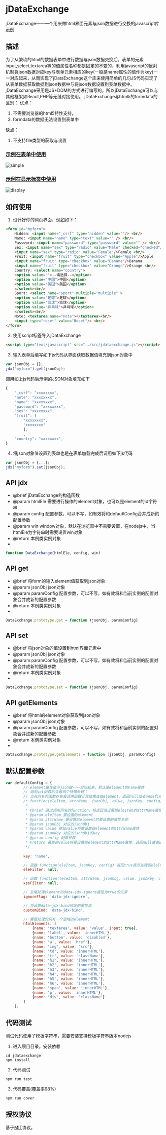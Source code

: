 # jDataExchange

jDataExchange——一个用来做html界面元素与json数据进行交换的javascript库
[示例](./examples/README.md)

## 描述
为了从繁琐的html的数据表单中进行数据与json数据交换后，表单的元素input,select,textarea等的值属性名称都是固定的不变的，利用javascript的反射机制将json数据对应key与表单元素相应的key(一般是name属性的值作为key)一一对应起来，从而实现了jDataExchange这个库来使用简单的几句JS代码实现了从表单数据获取数据到json数据中与将json数据设置到表单数据中。
jDataExchange采用是JS+DOM的方式进行编写的，所以jDataExchange可以与其他框架如React,PHP等无缝对接使用。
jDataExchange与html5的formdata的区别：
优点：
1. 不需要浏览器的html5特性支持，
2. formdata的数据无法设置到表单中 

缺点：
1. 不支持file类型的获取与设置

### [示例在表单中使用](./examples/simple.html)
![simple](./image/simple.gif)

### [示例在显示标签中使用](./examples/display.html)
![display](./image/display.gif)


## 如何使用
1. 设计好你的网页界面，[例如](./examples/simple.html)如下：
```html
<form id="myform">
    Hidden: <input name="_csrf" type="hidden" value=""/> <br/>
    Name: <input name="name" type="text" value="" /> <br/>
    Password: <input name="password" type="password" value="" /> <br/>
    Sex: <input name="sex" type="radio" value="Male" checked="checked"/>Male
    <input name="sex" type="radio" value="Female"/>Female <br/>
    Fruit: <input name="fruit" type="checkbox" value="Apple"/>Apple
    <input name="fruit" type="checkbox" value="Banana"/>Banana
    <input name="fruit" type="checkbox" value="Orange"/>Orange <br/>
    Country: <select name="country">
    <option value="">--请选择--</option>
    <option value="中国">中国</option>
    <option value="美国">美国</option>
    </select><br/>
    Sport: <select name="sport" multiple="multiple" >
    <option value="足球">足球</option>
    <option value="篮球">篮球</option>
    <option value="乒乓球">乒乓球</option>
    </select><br/>
    Note: <textarea name="note"></textarea><br/>
    <input type="reset" value="Reset"/> <br/>
</form>
```

2. 使用script标签导入jDataExchange
```html
<script type="text/javascript" src="../src/jdataexchange.js"></script>
```

3. 输入表单后编写如下js代码从界面获取数据值填充到json对象中
```javascript
var jsonObj = {};
jdx("myform").get(jsonObj);
```
调用如上js代码后示例的JSON对象填充如下
```javascript
{
    "_csrf": "xxxxxxxx",
    "note": "xxxxxxxx",
    "name": "xxxxxxxx",
    "password": "xxxxxxxx",
    "sex": "xxxxxxxx",
    "fruit": [
        "xxxxxxxx",
        "xxxxxxxx"
        ],
        ,
    "country": "xxxxxxxx",
}
```

4. 将json对象值设置到表单也是在表单加载完成后调用如下js代码
```javascript
var jsonObj = {...};
jdx("myform").set(jsonObj);
```


## API jdx
* @brief jDataExchange的构造函数
* @param htmlEle 需要进行操作的element对象，也可以是element的id字符串
* @param config 配置参数，可以不写，如有效将和defautlConfig合并成新的配置参数
* @param win window对象，默认在浏览器中不需要设置，在nodejs中，当htmlEle为字符串时需要设置win对象
* @return 本例类实例对象
*
```javascript
function DataExchange(htmlEle, config, win)
```


## API get
* @brief 将form的输入element值获取到json对象
* @param jsonObj json对象
* @param paramConfig 配置参数，可以不写，如有效将和当前实例的配置对象合并成新的配置参数
* @return 本例类实例对象
*
```javascript
DataExchange.prototype.get = function (jsonObj, paramConfig)
```

## API set
* @brief 将json对象的值设置到html界面元素中
* @param jsonObj json对象
* @param paramConfig 配置参数，可以不写，如有效将和当前实例的配置对象合并成新的配置参数
* @return 本例类实例对象
*
```javascript
DataExchange.prototype.set = function (jsonObj, paramConfig)
```

## API getElements
* @brief 将html的element对象获取到json对象
* @param jsonObj json对象
* @param paramConfig 配置参数，可以不写，如有效将和当前实例的配置对象合并成新的配置参数
* @return 本例类实例对象
*
```javascript
DataExchange.prototype.getElements = function (jsonObj, paramConfig)
```

## 默认配置参数
```javascript
var defaultConfig = {
        // element属性值与json键一一对应起来，默认是element的name属性
        // 调用set函数的会做两个特殊处理：
        // 当有同名的函数存在会调用函数计算结果值给element，返回null或者undefined忽略设置
        /* function(eleItem, attrName, jsonObj, value, jsonKey, config)
         *
         * @brief 通过调用同名的function，将返回值设置给eleItem的attrName属性
         * @param eleItem 要设置的element
         * @param attrName 要设置的element的要设置的属性名称
         * @param jsonObj 对应的jsonObj
         * @param value 原始value将要设置给element的attrName属性
         * @param jsonKey 对应的jsonObj的key
         * @param config 配置参数
         * @return 最终的value将要设置给element的attrName属性，返回null或者undefined忽略设置
         */
        
        key: 'name',

        // 函数 function(eleItem, jsonKey, config) 返回true表示处理该eleItem,否则忽略
        eleFilter: null,

        // 函数 function((eleItem, attrName, jsonObj, value, jsonKey, config) 返回进行xss处理后的字符串值，返回null或者undefined忽略设置
        xssFilter: null,

        // 忽略处理element的data-jdx-ignore属性为true的元素
        ignoreFlag: 'data-jdx-ignore',

        // 将设置data-jdx-bind绑定的属性值
        customBind: 'data-jdx-bind',

        // 需要处理的只有一个值域的element
        htmlElements: [
            {name: 'textarea', value: 'value', input: true},
            {name: 'label', value: 'innerHTML'},
            {name: 'button', value: 'disabled'},
            {name: 'a', value: 'href'},
            {name: 'img', value: 'src'},
            {name: 'td', value: 'innerHTML'},
            {name: 'tr', value: 'className'},
            {name: 'h1', value: 'innerHTML'},
            {name: 'h2', value: 'innerHTML'},
            {name: 'h3', value: 'innerHTML'},
            {name: 'h4', value: 'innerHTML'},
            {name: 'h5', value: 'innerHTML'},
            {name: 'h6', value: 'innerHTML'},
            {name: 'span', value: 'innerHTML'},
            {name: 'p', value: 'innerHTML'},
            {name: 'div', value: 'className'}
        ]
    };
```

## 代码测试
测试代码使用了模板字符串，需要安装支持模板字符串版本nodejs
1. 进入项目目录，安装依赖
```
cd jdataexchange
npm install
```
2. 代码测试
```
npm run test
```
3. 代码覆盖(覆盖率98%)
```
npm run cover
```

##    授权协议
基于[MIT](./LICENSE.md)协议。
